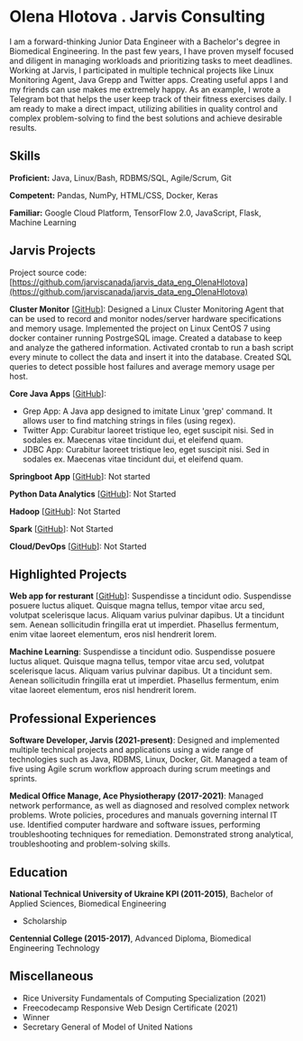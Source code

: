 # Olena Hlotova . Jarvis Consulting

I am a forward-thinking Junior Data Engineer with a Bachelor's degree in Biomedical Engineering. In the past few years, I have proven myself focused and diligent in managing workloads and prioritizing tasks to meet deadlines. Working at Jarvis, I participated in multiple technical projects like Linux Monitoring Agent, Java Grepp and Twitter apps. Creating useful apps I and my friends can use makes me extremely happy. As an example, I wrote a Telegram bot that helps the user keep track of their fitness exercises daily. I am ready to make a direct impact, utilizing abilities in quality control and complex problem-solving to find the best solutions and achieve desirable results.

## Skills

**Proficient:** Java, Linux/Bash, RDBMS/SQL, Agile/Scrum, Git

**Competent:** Pandas, NumPy, HTML/CSS, Docker, Keras

**Familiar:** Google Cloud Platform, TensorFlow 2.0, JavaScript, Flask, Machine Learning

## Jarvis Projects

Project source code: [https://github.com/jarviscanada/jarvis_data_eng_OlenaHlotova](https://github.com/jarviscanada/jarvis_data_eng_OlenaHlotova)


**Cluster Monitor** [[GitHub](https://github.com/jarviscanada/jarvis_data_eng_OlenaHlotova/tree/master/linux_sql)]: Designed a Linux Cluster Monitoring Agent that can be used to record and monitor nodes/server hardware specifications and memory usage. Implemented the project on Linux CentOS 7 using docker container running PostrgeSQL image. Created a database to keep and analyze the gathered information. Activated crontab to run a bash script every minute to collect the data and insert it into the database. Created SQL queries to detect possible host failures and average memory usage per host.

**Core Java Apps** [[GitHub](https://github.com/jarviscanada/jarvis_data_eng_OlenaHlotova/tree/master/core_java)]:
      
  - Grep App: A Java app designed to imitate Linux 'grep' command. It allows user to find matching strings in files (using regex).
  - Twitter App: Curabitur laoreet tristique leo, eget suscipit nisi. Sed in sodales ex. Maecenas vitae tincidunt dui, et eleifend quam.
  - JDBC App: Curabitur laoreet tristique leo, eget suscipit nisi. Sed in sodales ex. Maecenas vitae tincidunt dui, et eleifend quam.

**Springboot App** [[GitHub](https://github.com/jarviscanada/jarvis_data_eng_OlenaHlotova/tree/master/springboot)]: Not started

**Python Data Analytics** [[GitHub](https://github.com/jarviscanada/jarvis_data_eng_OlenaHlotova/tree/master/python_data_anlytics)]: Not Started

**Hadoop** [[GitHub](https://github.com/jarviscanada/jarvis_data_eng_OlenaHlotova/tree/master/hadoop)]: Not Started

**Spark** [[GitHub](https://github.com/jarviscanada/jarvis_data_eng_OlenaHlotova/tree/master/spark)]: Not Started

**Cloud/DevOps** [[GitHub](https://github.com/jarviscanada/jarvis_data_eng_OlenaHlotova/tree/master/cloud_devops)]: Not Started


## Highlighted Projects
**Web app for resturant** [[GitHub](https://github.com/jarviscanada/jarvis_profile_builder)]: Suspendisse a tincidunt odio. Suspendisse posuere luctus aliquet. Quisque magna tellus, tempor vitae arcu sed, volutpat scelerisque lacus. Aliquam varius pulvinar dapibus. Ut a tincidunt sem. Aenean sollicitudin fringilla erat ut imperdiet. Phasellus fermentum, enim vitae laoreet elementum, eros nisl hendrerit lorem.

**Machine Learning**: Suspendisse a tincidunt odio. Suspendisse posuere luctus aliquet. Quisque magna tellus, tempor vitae arcu sed, volutpat scelerisque lacus. Aliquam varius pulvinar dapibus. Ut a tincidunt sem. Aenean sollicitudin fringilla erat ut imperdiet. Phasellus fermentum, enim vitae laoreet elementum, eros nisl hendrerit lorem.


## Professional Experiences

**Software Developer, Jarvis (2021-present)**: Designed and implemented multiple technical projects and applications using a wide range of technologies such as Java, RDBMS, Linux, Docker, Git. Managed a team of five using Agile scrum workflow approach during scrum meetings and sprints.

**Medical Office Manage, Ace Physiotherapy (2017-2021)**: Managed network performance, as well as diagnosed and resolved complex network problems. Wrote policies, procedures and manuals governing internal IT use. Identified computer hardware and software issues, performing troubleshooting techniques for remediation. Demonstrated strong analytical, troubleshooting and problem-solving skills.


## Education
**National Technical University of Ukraine KPI (2011-2015)**, Bachelor of Applied Sciences, Biomedical Engineering
- Scholarship

**Centennial College (2015-2017)**, Advanced Diploma, Biomedical Engineering Technology


## Miscellaneous
- Rice University Fundamentals of Computing Specialization (2021)
- Freecodecamp Responsive Web Design Certificate (2021)
- Winner
- Secretary General of Model of United Nations